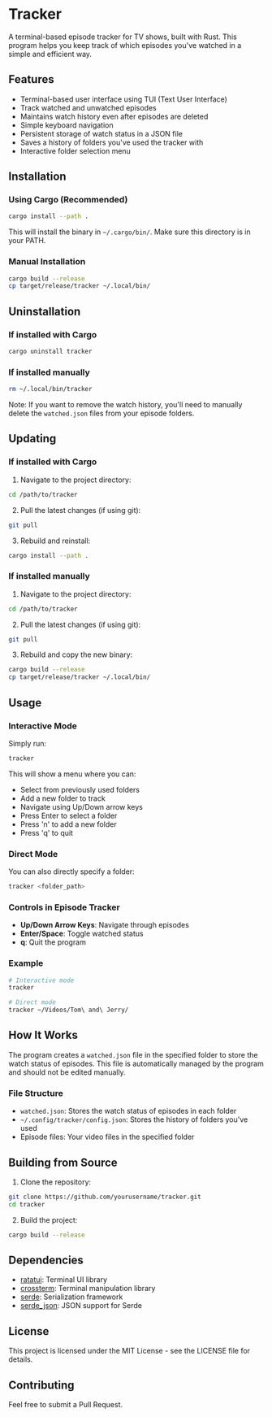 # Tracker

A terminal-based episode tracker for TV shows, built with Rust. This program helps you keep track of which episodes you've watched in a simple and efficient way.

## Features

- Terminal-based user interface using TUI (Text User Interface)
- Track watched and unwatched episodes
- Maintains watch history even after episodes are deleted
- Simple keyboard navigation
- Persistent storage of watch status in a JSON file
- Saves a history of folders you've used the tracker with
- Interactive folder selection menu

## Installation

### Using Cargo (Recommended)

```bash
cargo install --path .
```

This will install the binary in `~/.cargo/bin/`. Make sure this directory is in your PATH.

### Manual Installation

```bash
cargo build --release
cp target/release/tracker ~/.local/bin/
```

## Uninstallation

### If installed with Cargo

```bash
cargo uninstall tracker
```

### If installed manually

```bash
rm ~/.local/bin/tracker
```

Note: If you want to remove the watch history, you'll need to manually delete the `watched.json` files from your episode folders.

## Updating

### If installed with Cargo

1. Navigate to the project directory:
```bash
cd /path/to/tracker
```

2. Pull the latest changes (if using git):
```bash
git pull
```

3. Rebuild and reinstall:
```bash
cargo install --path .
```

### If installed manually

1. Navigate to the project directory:
```bash
cd /path/to/tracker
```

2. Pull the latest changes (if using git):
```bash
git pull
```

3. Rebuild and copy the new binary:
```bash
cargo build --release
cp target/release/tracker ~/.local/bin/
```

## Usage

### Interactive Mode

Simply run:
```bash
tracker
```

This will show a menu where you can:
- Select from previously used folders
- Add a new folder to track
- Navigate using Up/Down arrow keys
- Press Enter to select a folder
- Press 'n' to add a new folder
- Press 'q' to quit

### Direct Mode

You can also directly specify a folder:
```bash
tracker <folder_path>
```

### Controls in Episode Tracker

- **Up/Down Arrow Keys**: Navigate through episodes
- **Enter/Space**: Toggle watched status
- **q**: Quit the program

### Example

```bash
# Interactive mode
tracker

# Direct mode
tracker ~/Videos/Tom\ and\ Jerry/
```

## How It Works

The program creates a `watched.json` file in the specified folder to store the watch status of episodes. This file is automatically managed by the program and should not be edited manually.

### File Structure

- `watched.json`: Stores the watch status of episodes in each folder
- `~/.config/tracker/config.json`: Stores the history of folders you've used
- Episode files: Your video files in the specified folder

## Building from Source

1. Clone the repository:
```bash
git clone https://github.com/yourusername/tracker.git
cd tracker
```

2. Build the project:
```bash
cargo build --release
```

## Dependencies

- [ratatui](https://github.com/ratatui-org/ratatui): Terminal UI library
- [crossterm](https://github.com/crossterm-rs/crossterm): Terminal manipulation library
- [serde](https://github.com/serde-rs/serde): Serialization framework
- [serde_json](https://github.com/serde-rs/json): JSON support for Serde

## License

This project is licensed under the MIT License - see the LICENSE file for details.

## Contributing

Feel free to submit a Pull Request. 